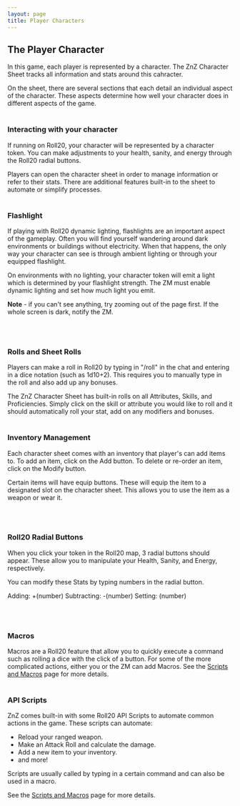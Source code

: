 ```yaml
---
layout: page
title: Player Characters
---
```



## The Player Character ##

In this game, each player is represented by a character. The ZnZ Character Sheet tracks all information and stats around this cahracter. 

On the sheet, there are several sections that each detail an individual aspect of the character. These aspects determine how well your character does in different aspects of the game.
<br/><br/>


### Interacting with your character ###

If running on Roll20, your character will be represented by a character token. You can make adjustments to your health, sanity, and energy through the Roll20 radial buttons.

Players can open the character sheet  in order to manage information or refer to their stats. There are additional features built-in to the sheet to automate or simplify processes.
<br/><br/>

### Flashlight ###

If playing with Roll20 dynamic lighting, flashlights are an important aspect of the gameplay. Often you will find yourself wandering around dark environments or buildings without electricity. When that happens, the only way your character can see is through ambient lighting or through your equipped flashlight.

On environments with no lighting, your character token will emit a light which is determined by your flashlight strength. The ZM must enable dynamic lighting and set how much light you emit.

**Note** - if you can't see anything, try zooming out of the page first. If the whole screen is dark, notify the ZM.

<br/><br/>

### Rolls and Sheet Rolls ###

Players can make a roll in Roll20 by typing in "/roll" in the chat and entering in a dice notation (such as 1d10+2). This requires you to manually type in the roll and also add up any bonuses.

The ZnZ Character Sheet has built-in rolls on all Attributes, Skills, and Proficiencies. Simply click on the skill or attribute you would like to roll and it should automatically roll your stat, add on any modifiers and bonuses.
<br/><br/>

### Inventory Management ###

Each character sheet comes with an inventory that player's can add items to. To add an item, click on the Add button. To delete or re-order an item, click on the Modify button.

Certain items will have equip buttons. These will equip the item to a designated slot on the character sheet. This allows you to use the item as a weapon or wear it.

<br /><br />

### Roll20 Radial Buttons ###

When you click your token in the Roll20 map, 3 radial buttons should appear. These allow you to manipulate your Health, Sanity, and Energy, respectively.

You can modify these Stats by typing numbers in the radial button.

Adding: +(number)
Subtracting: -(number)
Setting: (number)

<br /><br />


### Macros ###

Macros are a Roll20 feature that allow you to quickly execute a command such as rolling a dice with the click of a button. For some of the more complicated actions, either you or the ZM can add Macros. See the [Scripts and Macros]({{site.baseurl}}/p7-scripts-macros.html) page for more details.
<br/><br/>

### API Scripts ###

ZnZ comes built-in with some Roll20 API Scripts to automate common actions in the game. These scripts can automate:

- Reload your ranged weapon.
- Make an Attack Roll and calculate the damage.
- Add a new item to your inventory.
- and more!

Scripts are usually called by typing in a certain command and can also be used in a macro. 

See the [Scripts and Macros]({{site.baseurl}}/p7-scripts-macros.html) page for more details.